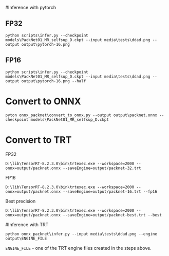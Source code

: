 #Inference with pytorch
## FP32
```
python scripts\infer.py --checkpoint models\PackNet01_MR_selfsup_D.ckpt --input media\tests\ddad.png --output output\pytorch-16.png
``` 

## FP16
```
python scripts\infer.py --checkpoint models\PackNet01_MR_selfsup_D.ckpt --input media\tests\ddad.png --output output\pytorch-16.png --half
``` 

# Convert to ONNX
```
pyton onnx_packnet\convert_to_onnx.py --output output\packnet.onnx --checkpoint models\PackNet01_MR_selfsup_D.ckpt
```

# Convert to TRT
FP32 
```
D:\lib\TensorRT-8.2.3.0\bin\trtexec.exe --workspace=2000 --onnx=output/packnet.onnx --saveEngine=output/packnet-32.trt
```

FP16 
```
D:\lib\TensorRT-8.2.3.0\bin\trtexec.exe --workspace=2000 --onnx=output/packnet.onnx --saveEngine=output/packnet-16.trt --fp16
```

Best precision
```
D:\lib\TensorRT-8.2.3.0\bin\trtexec.exe --workspace=2000 --onnx=output/packnet.onnx --saveEngine=output/packnet-best.trt --best
```


#Inference with TRT
```
python onnx_packnet\infer.py --input media\tests\ddad.png --engine output\ENGINE_FILE
```
```ENGINE_FILE``` - one of the TRT engine files created in the steps above. 